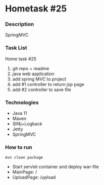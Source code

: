 # Hometask #25
### Description
SpringMVC
### Task List
Home task #25
1. git repo + readme
2. java web application
3. add spring MVC to project
4. add #1 controller to return jsp page
5. add #2 controller to save file

### Technologies
* Java 11
* Maven
* Slf4j+Logback
* Jetty
* SpringMVC
### How to run
`mvn clean package`
* Start servlet container and deploy war-file
* MainPage: /
* UploadPage: /upload